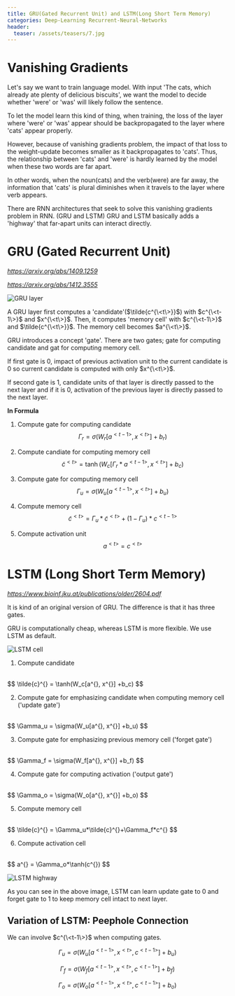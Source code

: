 ```yaml
---
title: GRU(Gated Recurrent Unit) and LSTM(Long Short Term Memory)
categories: Deep-Learning Recurrent-Neural-Networks
header:
  teaser: /assets/teasers/7.jpg
---
```


# Vanishing Gradients

Let's say we want to train language model. With input 'The cats, which already ate plenty of delicious biscuits', we want the model to decide whether 'were' or 'was' will likely follow the sentence.

To let the model learn this kind of thing, when training, the loss of the layer where 'were' or 'was' appear should be backpropagated to the layer where 'cats' appear properly.

However, because of vanishing gradients problem, the impact of that loss to the weight-update becomes smaller as it backpropagates to 'cats'. Thus, the relationship between 'cats' and 'were' is hardly learned by the model when these two words are far apart.

In other words, when the noun(cats) and the verb(were) are far away, the information that 'cats' is plural diminishes when it travels to the layer where verb appears.

There are RNN architectures that seek to solve this vanishing gradients problem in RNN. (GRU and LSTM) GRU and LSTM basically adds a 'highway' that far-apart units can interact directly.

# GRU (Gated Recurrent Unit)

*https://arxiv.org/abs/1409.1259*

*https://arxiv.org/abs/1412.3555*

![GRU layer](https://lh3.googleusercontent.com/pidfKwuedwctpAhSG8qG_BCiQNdub5Y9Pp0gFluQI24l0ZRTjWbvwIF1RrrnVI364beAZ9zdXGWIFl_k1n-_8cGu4c1HCqDUvGQZtsTjB5rFK71ge-3vDf-1dKm27Zl_NVRlXf5PMw=w2400)

A GRU layer first computes a 'candidate'($\tilde{c^{\<t\>}}$) with $c^{\<t-1\>}$ and $x^{\<t\>}$. Then, it computes 'memory cell' with $c^{\<t-1\>}$ and $\tilde{c^{\<t\>}}$. The memory cell becomes $a^{\<t\>}$.

GRU introduces a concept 'gate'. There are two gates; gate for computing candidate and gat for computing memory cell.

If first gate is 0, impact of previous activation unit to the current candidate is 0 so current candidate is computed with only $x^{\<t\>}$.

If second gate is 1, candidate units of that layer is directly passed to the next layer and if it is 0, activation of the previous layer is directly passed to the next layer.

**In Formula**

1. Compute gate for computing candidate<br>
$$
\Gamma_r = \sigma(W_r[a^{<t-1>}, x^{<t>}] + b_r)
$$

2. Compute candiate for computing memory cell <br>
$$
\tilde{c}^{<t>} = \tanh(W_c[\Gamma_r*a^{<t-1>}, x^{<t>}] + b_c)
$$

3. Compute gate for computing memory cell <br>
$$
\Gamma_u = \sigma(W_u[a^{<t-1>}, x^{<t>}] + b_u)
$$

4. Compute memory cell <br>
$$
\tilde{c}^{<t>} = \Gamma_u*\tilde{c}^{<t>}+(1-\Gamma_u)*c^{<t-1>}
$$

5. Compute activation unit <br>
$$
a^{<t>} = c^{<t>}
$$

# LSTM (Long Short Term Memory)

*https://www.bioinf.jku.at/publications/older/2604.pdf*

It is kind of an original version of GRU. The difference is that it has three gates.

GRU is computationally cheap, whereas LSTM is more flexible. We use LSTM as default.

![LSTM cell](https://lh3.googleusercontent.com/l-tkB32DAN28L48I23nEggpbYe8mJcL7ZGJHQ0MpJ6r4XxzFvDkRegQSiTghRtJ1El61zPaLnKzCxLAxUF3vtHcKl8oYu7dXNZ0cN7hENQtNnQW6sSvQqXCtMDWTIlXflws0IThM_A=w2400)

1. Compute candidate
<br>
$$
\tilde{c}^{<t>} = \tanh(W_c[a^{<t-1>}, x^{<t>}] +b_c)
$$

2. Compute gate for emphasizing candidate when computing memory cell ('update gate')
<br>
$$
\Gamma_u = \sigma(W_u[a^{<t-1>}, x^{<t>}] +b_u)
$$

3. Compute gate for emphasizing previous memory cell ('forget gate')
<br>
$$
\Gamma_f = \sigma(W_f[a^{<t-1>}, x^{<t>}] +b_f)
$$

4. Compute gate for computing activation ('output gate')
<br>
$$
\Gamma_o = \sigma(W_o[a^{<t-1>}, x^{<t>}] +b_o)
$$

5. Compute memory cell
<br>
$$
\tilde{c}^{<t>} = \Gamma_u*\tilde{c}^{<t>}+\Gamma_f*c^{<t-1>}
$$

6. Compute activation cell
<br>
$$
a^{<t>} = \Gamma_o*\tanh(c^{<t>})
$$

![LSTM highway](https://lh3.googleusercontent.com/QuEdj9JYcy7xtbwnPjTfA953fVYB0caWw1nmj65o4gbOiaeRGadi4aRA1Je2HFF5YdpeTLN3p8O5ksEpq23hKV3Go--dAF4HbW9-7LJBCE-KlrFLbj2geugXUXsFm8kJV4Rrthl_Tg=w2400)

As you can see in the above image, LSTM can learn update gate to 0 and forget gate to 1 to keep memory cell intact to next layer.

## Variation of LSTM: Peephole Connection

We can involve $c^{\<t-1\>}$ when computing gates.

$$
\Gamma_u = \sigma(W_u[a^{<t-1>}, x^{<t>}, c^{<t-1>}] +b_u)
$$

$$
\Gamma_f = \sigma(W_f[a^{<t-1>}, x^{<t>}, c^{<t-1>}] +b_f)
$$

$$
\Gamma_o = \sigma(W_o[a^{<t-1>}, x^{<t>}, c^{<t-1>}] +b_o)
$$
